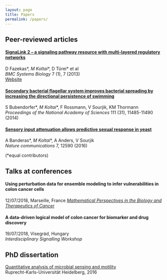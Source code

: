 ```yaml
---
layout: page
title: Papers
permalink: /papers/
---
```


## Peer-reviewed articles

#### [SignaLink 2 – a signaling pathway resource with multi-layered regulatory networks](https://www.ncbi.nlm.nih.gov/pubmed/23331499)
D Fazekas\*, _M Koltai_\*, D Türei\* et al  
*BMC Systems Biology* 7 (1), 7 (2013)  
[Website](http://signalink.org)

#### [Secondary bacterial flagellar system improves bacterial spreading by increasing the directional persistence of swimming](https://www.ncbi.nlm.nih.gov/pubmed/25049414)  
S Bubendorfer\*, _M Koltai_\*, F Rossmann, V Sourjik, KM Thormann  
*Proceedings of the National Academy of Sciences* 111 (31), 11485-11490	(2014)

#### [Sensory input attenuation allows predictive sexual response in yeast](https://www.ncbi.nlm.nih.gov/pubmed/27557894)
A Banderas\*, _M Koltai_\*, A Anders, V Sourjik  
*Nature communications* 7, 12590 (2016)

(*equal contributors)

## Talks at conferences

#### Using perturbation data for ensemble modeling to infer vulnerabilities in colon cancer cells
12/07/2018, Marseille, France
[*Mathematical Perspectives in the Biology and Therapeutics of Cancer*](https://conferences.cirm-math.fr/1752.html)

#### A data-driven logical model of colon cancer for biomarker and drug discovery
19/07/2018, Visegrád, Hungary  
*Interdisciplinary Signalling Workshop*

## PhD dissertation

[Quantitative analysis of microbial sensing and motility](https://archiv.ub.uni-heidelberg.de/volltextserver/20847/)  
Ruprecht-Karls-Universität Heidelberg, 2016
